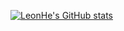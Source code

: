 
<!--
- 🔭 I’m currently working on ...
- 🌱 I’m currently learning ...
- 👯 I’m looking to collaborate on ...
- 🤔 I’m looking for help with ...
- 💬 Ask me about ...
- 📫 How to reach me: `leonhe86@gmail.com`
- 😄 Pronouns: ...
- ⚡ Fun fact: ...
-->

[![LeonHe's GitHub stats](https://github-readme-stats.vercel.app/api?username=leonhe&theme=tokyonight&show_icons=true)](https://github.com/anuraghazra/github-readme-stats)
